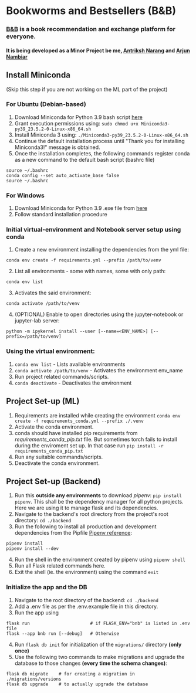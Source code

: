 # Bookworms and Bestsellers (B&B)
### [B&B](https://bookwormsandbestsellers.in) is a book recommendation and exchange platform for everyone.
#### It is being developed as a Minor Project be me, [Antriksh Narang](https://github.com/AntrikshNarang) and [Arjun Nambiar](https://github.com/ShadowSlayer03)

## Install Miniconda
(Skip this step if you are not working on the ML part of the project)
### For Ubuntu (Debian-based)
1. Download Miniconda for Python 3.9 bash script [here](https://repo.anaconda.com/miniconda/Miniconda3-py39_23.5.2-0-Linux-x86_64.sh)
2. Grant execution permissions using:
    `sudo chmod u+x Miniconda3-py39_23.5.2-0-Linux-x86_64.sh`
3. Install Miniconda 3 using:
    `./Miniconda3-py39_23.5.2-0-Linux-x86_64.sh`
4. Continue the default installation process until "Thank you for installing Miniconda3!" message is obtained.
5. Once the installation completes, the following commands register conda as a new command to the default bash script (bashrc file)
```
source ~/.bashrc
conda config --set auto_activate_base false
source ~/.bashrc
```

### For Windows
1. Download Miniconda for Python 3.9 .exe file from [here](https://repo.anaconda.com/miniconda/Miniconda3-py39_23.5.2-0-Windows-x86_64.exe)
2. Follow standard installation procedure

### Initial virtual-environment and Notebook server setup using conda
1. Create a new environment installing the dependencies from the yml file:
```
conda env create -f requirements.yml --prefix /path/to/venv
```

2. List all environments - some with names, some with only path:
```
conda env list    
```

3. Activates the said environment:
```
conda activate /path/to/venv
```

4. (OPTIONAL) Enable to open directories using the jupyter-notebook or jupyter-lab server:
```
python -m ipykernel install --user [--name=<ENV_NAME>] [--prefix=/path/to/venv]
```

### Using the virtual environment:
1. `conda env list` - Lists available environments
2. `conda activate /path/to/venv` - Activates the environment env_name
3. Run project related commands/scripts.
4. `conda deactivate` - Deactivates the environment

## Project Set-up (ML)
1. Requirements are installed while creating the environment `conda env create -f requirements_conda.yml --prefix ./.venv`
2. Activate the conda environment.
2. conda should have installed pip requirements from _requirements_conda_pip.txt_ file. But sometimes torch fails to install during the enviroment set up. In that case run `pip install -r requirements_conda_pip.txt`
3. Run any suitable commands/scripts.
4. Deactivate the conda environment.

## Project Set-up (Backend)

1. Run this **outside any environments** to download _pipenv_: `pip install pipenv`. This shall be the dependency manager for all python projects. Here we are using it to manage flask and its dependencies.
2. Navigate to the backend's root directory from the project's root directory: `cd ./backend`
3. Run the following to install all production and development dependencies from the Pipfile [Pipenv reference](https://realpython.com/pipenv-guide/):
```
pipenv install
pipenv install --dev
```
4. Run the shell in the environment created by pipenv using `pipenv shell`
5. Run all Flask related commands here.
6. Exit the shell (ie. the environment) using the command `exit`

### Initialize the app and the DB
1. Navigate to the root directory of the backend: `cd ./backend`
2. Add a .env file as per the .env.example file in this directory.
3. Run the app using 
```
flask run                       # if FLASK_ENV="bnb" is listed in .env file
flask --app bnb run [--debug]   # Otherwise
```
4. Run `flask db init` for initialization of the `migrations/` directory **(only once)**
5. Use the following two commands to make migrations and upgrade the database to those changes **(every time the schema changes)**:
```
flask db migrate    # for creating a migration in ./migrations/versions
flask db upgrade    # to actually upgrade the database
```